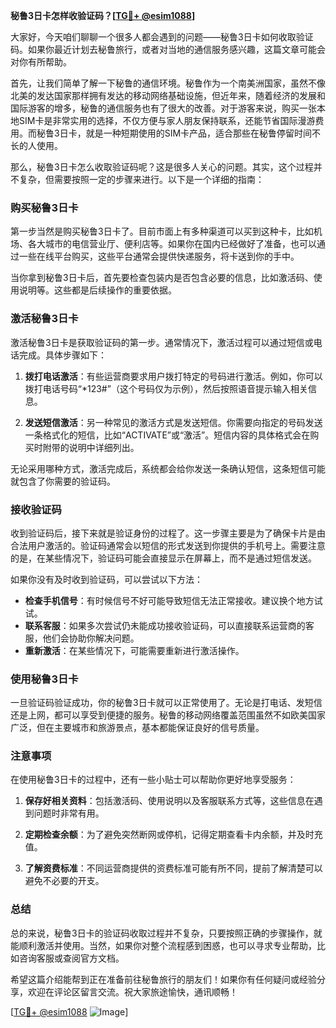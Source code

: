 **秘鲁3日卡怎样收验证码？[[TG💪+ @esim1088](https://t.me/s/esim1088)]**

大家好，今天咱们聊聊一个很多人都会遇到的问题——秘鲁3日卡如何收取验证码。如果你最近计划去秘鲁旅行，或者对当地的通信服务感兴趣，这篇文章可能会对你有所帮助。

首先，让我们简单了解一下秘鲁的通信环境。秘鲁作为一个南美洲国家，虽然不像北美的发达国家那样拥有发达的移动网络基础设施，但近年来，随着经济的发展和国际游客的增多，秘鲁的通信服务也有了很大的改善。对于游客来说，购买一张本地SIM卡是非常实用的选择，不仅方便与家人朋友保持联系，还能节省国际漫游费用。而秘鲁3日卡，就是一种短期使用的SIM卡产品，适合那些在秘鲁停留时间不长的人使用。

那么，秘鲁3日卡怎么收取验证码呢？这是很多人关心的问题。其实，这个过程并不复杂，但需要按照一定的步骤来进行。以下是一个详细的指南：

### **购买秘鲁3日卡**

第一步当然是购买秘鲁3日卡了。目前市面上有多种渠道可以买到这种卡，比如机场、各大城市的电信营业厅、便利店等。如果你在国内已经做好了准备，也可以通过一些在线平台购买，这些平台通常会提供快递服务，将卡送到你的手中。

当你拿到秘鲁3日卡后，首先要检查包装内是否包含必要的信息，比如激活码、使用说明等。这些都是后续操作的重要依据。

### **激活秘鲁3日卡**

激活秘鲁3日卡是获取验证码的第一步。通常情况下，激活过程可以通过短信或电话完成。具体步骤如下：

1. **拨打电话激活**：有些运营商要求用户拨打特定的号码进行激活。例如，你可以拨打电话号码“*123#”（这个号码仅为示例），然后按照语音提示输入相关信息。
   
2. **发送短信激活**：另一种常见的激活方式是发送短信。你需要向指定的号码发送一条格式化的短信，比如“ACTIVATE”或“激活”。短信内容的具体格式会在购买时附带的说明中详细列出。

无论采用哪种方式，激活完成后，系统都会给你发送一条确认短信，这条短信可能就包含了你需要的验证码。

### **接收验证码**

收到验证码后，接下来就是验证身份的过程了。这一步骤主要是为了确保卡片是由合法用户激活的。验证码通常会以短信的形式发送到你提供的手机号上。需要注意的是，在某些情况下，验证码可能会直接显示在屏幕上，而不是通过短信发送。

如果你没有及时收到验证码，可以尝试以下方法：

- **检查手机信号**：有时候信号不好可能导致短信无法正常接收。建议换个地方试试。
- **联系客服**：如果多次尝试仍未能成功接收验证码，可以直接联系运营商的客服，他们会协助你解决问题。
- **重新激活**：在某些情况下，可能需要重新进行激活操作。

### **使用秘鲁3日卡**

一旦验证码验证成功，你的秘鲁3日卡就可以正常使用了。无论是打电话、发短信还是上网，都可以享受到便捷的服务。秘鲁的移动网络覆盖范围虽然不如欧美国家广泛，但在主要城市和旅游景点，基本都能保证良好的信号质量。

### **注意事项**

在使用秘鲁3日卡的过程中，还有一些小贴士可以帮助你更好地享受服务：

1. **保存好相关资料**：包括激活码、使用说明以及客服联系方式等，这些信息在遇到问题时非常有用。
   
2. **定期检查余额**：为了避免突然断网或停机，记得定期查看卡内余额，并及时充值。
   
3. **了解资费标准**：不同运营商提供的资费标准可能有所不同，提前了解清楚可以避免不必要的开支。

### **总结**

总的来说，秘鲁3日卡的验证码收取过程并不复杂，只要按照正确的步骤操作，就能顺利激活并使用。当然，如果你对整个流程感到困惑，也可以寻求专业帮助，比如咨询客服或查阅官方文档。

希望这篇介绍能帮到正在准备前往秘鲁旅行的朋友们！如果你有任何疑问或经验分享，欢迎在评论区留言交流。祝大家旅途愉快，通讯顺畅！

[[TG💪+ @esim1088](https://t.me/s/esim1088) ![Image](https://i.postimg.cc/4NQfJmqS/Snipaste-2025-05-13-00-14-12.png)]